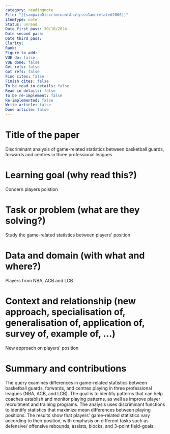 ```yaml
---
category: readingnote
File: "[[sampaioDiscriminantAnalysisGamerelated2006]]"
itemType: note
Status: unread
Date first pass: 30/10/2024
Date second pass: 
Date third pass: 
Clarity: 
Rank: 
Figure to add: 
VUE do: false
VUE done: false
Get refs: false
Got refs: false
Find cites: false
Finish cites: false
To be read in details: false
Read in details: false
To be re-implement: false
Re-implemented: false
Write article: false
Done article: false
---
```

# Title of the paper
Discriminant analysis of game-related statistics between basketball guards, forwards and centres in three professional leagues

# Learning goal (why read this?)
Concern players poistion

# Task or problem (what are they solving?)
Study the game-related statistics between players' position

# Data and domain (with what and where?)
Players from NBA, ACB and LCB

# Context and relationship (new approach, specialisation of, generalisation of, application of, survey of, example of, ...)
New approach on players' position

# Summary and contributions

The query examines differences in game-related statistics between basketball guards, forwards, and centres playing in three professional leagues (NBA, ACB, and LCB). The goal is to identify patterns that can help coaches establish and monitor playing patterns, as well as improve player recruitment and training programs. The analysis uses discriminant functions to identify statistics that maximize mean differences between playing positions. The results show that players' game-related statistics vary according to their position, with emphasis on different tasks such as defensive/ offensive rebounds, assists, blocks, and 3-point field-goals.

